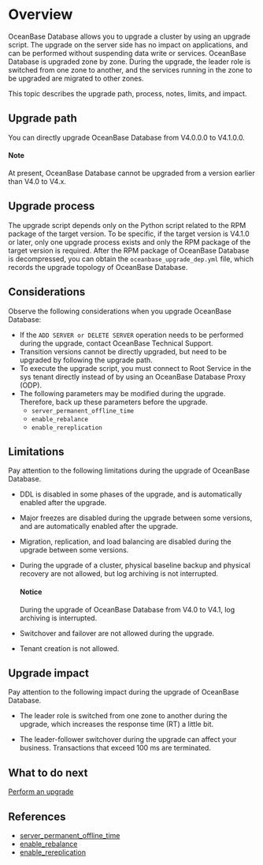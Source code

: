 # Overview

OceanBase Database allows you to upgrade a cluster by using an upgrade script. The upgrade on the server side has no impact on applications, and can be performed without suspending data write or services. OceanBase Database is upgraded zone by zone. During the upgrade, the leader role is switched from one zone to another, and the services running in the zone to be upgraded are migrated to other zones.

This topic describes the upgrade path, process, notes, limits, and impact.

## Upgrade path

You can directly upgrade OceanBase Database from V4.0.0.0 to V4.1.0.0.

<main id="notice" type='explain'>
  <h4>Note</h4>
  <p>At present, OceanBase Database cannot be upgraded from a version earlier than V4.0 to V4.x. </p>
</main>

## Upgrade process

The upgrade script depends only on the Python script related to the RPM package of the target version. To be specific, if the target version is V4.1.0 or later, only one upgrade process exists and only the RPM package of the target version is required. After the RPM package of OceanBase Database is decompressed, you can obtain the `oceanbase_upgrade_dep.yml` file, which records the upgrade topology of OceanBase Database.

## Considerations

Observe the following considerations when you upgrade OceanBase Database:

* If the `ADD SERVER or DELETE SERVER` operation needs to be performed during the upgrade, contact OceanBase Technical Support.
* Transition versions cannot be directly upgraded, but need to be upgraded by following the upgrade path.
* To execute the upgrade script, you must connect to Root Service in the sys tenant directly instead of by using an OceanBase Database Proxy (ODP).
* The following parameters may be modified during the upgrade. Therefore, back up these parameters before the upgrade.
   * `server_permanent_offline_time`
   * `enable_rebalance`
   * `enable_rereplication`

## Limitations

Pay attention to the following limitations during the upgrade of OceanBase Database.

* DDL is disabled in some phases of the upgrade, and is automatically enabled after the upgrade.
* Major freezes are disabled during the upgrade between some versions, and are automatically enabled after the upgrade.
* Migration, replication, and load balancing are disabled during the upgrade between some versions.
* During the upgrade of a cluster, physical baseline backup and physical recovery are not allowed, but log archiving is not interrupted.

  <main id="notice" type='notice'>
      <h4>Notice</h4>
      <p>During the upgrade of OceanBase Database from V4.0 to V4.1, log archiving is interrupted. </p>
  </main>

* Switchover and failover are not allowed during the upgrade.
* Tenant creation is not allowed.

## Upgrade impact

Pay attention to the following impact during the upgrade of OceanBase Database.

* The leader role is switched from one zone to another during the upgrade, which increases the response time (RT) a little bit.

* The leader-follower switchover during the upgrade can affect your business. Transactions that exceed 100 ms are terminated.

## What to do next

[Perform an upgrade](2.start-upgrade.md)

## References

* [server_permanent_offline_time](../../../../../7.reference/5.system-reference/1.system-configuration-items/3.cluster-level-configuration-items/190.server_permanent_offline_time.md)
* [enable_rebalance](../../../../../7.reference/5.system-reference/1.system-configuration-items/3.cluster-level-configuration-items/79.enable_rebalance.md)
* [enable_rereplication](../../../../../7.reference/5.system-reference/1.system-configuration-items/3.cluster-level-configuration-items/82.enable_rereplication.md)
